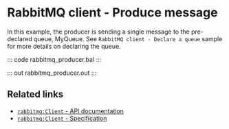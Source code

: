 # RabbitMQ client - Produce message

In this example, the producer is sending a single message to the pre-declared queue, MyQueue. See `RabbitMQ client - Declare a queue` sample for more details on declaring the queue.

::: code rabbitmq_producer.bal :::

::: out rabbitmq_producer.out :::

## Related links
- [`rabbitmq:Client` - API documentation](https://lib.ballerina.io/ballerinax/rabbitmq/latest/clients/Client)
- [`rabbitmq:Client` - Specification](https://github.com/ballerina-platform/module-ballerinax-rabbitmq/blob/master/docs/spec/spec.md#5-publishing)
